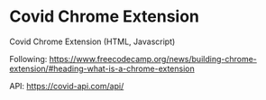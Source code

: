 # Covid Chrome Extension

Covid Chrome Extension (HTML, Javascript)

Following: https://www.freecodecamp.org/news/building-chrome-extension/#heading-what-is-a-chrome-extension

API: https://covid-api.com/api/
